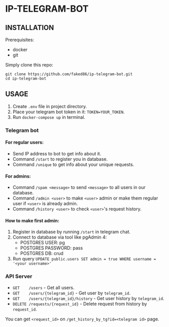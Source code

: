 # IP-TELEGRAM-BOT

## INSTALLATION

Prerequisites:
- docker
- git

Simply clone this repo:

```
git clone https://github.com/faked86/ip-telegram-bot.git
cd ip-telegram-bot
```

## USAGE

1. Create `.env` file in project directory.
2. Place your telegram bot token in it: `TOKEN=YOUR_TOKEN`.
3. Run `docker-compose up` in terminal.

### Telegram bot

#### For regular users:
- Send IP address to bot to get info about it.
- Command `/start` to register you in database.
- Command `/unique` to get info about your unique requests.

#### For admins:
- Command `/spam <message>` to send `<message>` to all users in our database.
- Command `/admin <user>` to make `<user>` admin or make them regular user if `<user>` is already admin.
- Command `/history <user>` to check `<user>`'s request history.

#### How to make first admin:
1. Register in database by running `/start` in telegram chat.
2. Connect to database via tool like pgAdmin 4:
      - POSTGRES USER: pg
      - POSTGRES PASSWORD: pass
      - POSTGRES DB: crud
3. Run query `UPDATE public.users SET admin = true WHERE username = '<your username>'`


### API Server

- `GET    /users` - Get all users.
- `GET    /users/{telegram_id}` - Get user by `telegram_id`.
- `GET    /users/{telegram_id}/history` - Get user history by `telegram_id`.
- `DELETE /requests/{request_id}` - Delete request from history by `request_id`.

 You can get `<request_id>` on `/get_history_by_tg?id=<telegram id>` page.

